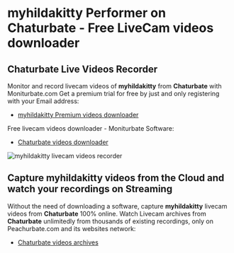 # myhildakitty Performer on Chaturbate - Free LiveCam videos downloader

## Chaturbate Live Videos Recorder

Monitor and record livecam videos of **myhildakitty** from **Chaturbate** with Moniturbate.com
Get a premium trial for free by just and only registering with your Email address:
* [myhildakitty Premium videos downloader](https://moniturbate.com/request-demo-licence-key.html)

Free livecam videos downloader - Moniturbate Software:
* [Chaturbate videos downloader](https://moniturbate.com/moniturbate-download-software.html)

![myhildakitty livecam videos recorder](https://peachurnet.com/templates/moniturbate-software.png)


## Capture myhildakitty videos from the Cloud and watch your recordings on Streaming

Without the need of downloading a software, capture **myhildakitty** livecam videos from **Chaturbate** 100% online.
Watch Livecam archives from **Chaturbate** unlimitedly from thousands of existing recordings, only on Peachurbate.com and its websites network:
* [Chaturbate videos archives](https://peachurnet.com/)